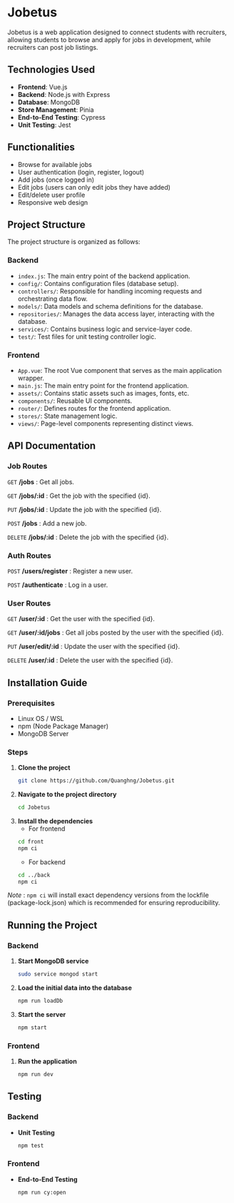 # Jobetus

Jobetus is a web application designed to connect students with recruiters, allowing students to browse and apply for jobs in development, while recruiters can post job listings.

## Technologies Used
- **Frontend**: Vue.js
- **Backend**: Node.js with Express
- **Database**: MongoDB
- **Store Management**: Pinia
- **End-to-End Testing**: Cypress
- **Unit Testing**: Jest

## Functionalities
- Browse for available jobs
- User authentication (login, register, logout)
- Add jobs (once logged in)
- Edit jobs (users can only edit jobs they have added)
- Edit/delete user profile
- Responsive web design

## Project Structure
The project structure is organized as follows:

### Backend
- `index.js`: The main entry point of the backend application.
- `config/`: Contains configuration files (database setup).
- `controllers/`: Responsible for handling incoming requests and orchestrating data flow.
- `models/`: Data models and schema definitions for the database.
- `repositories/`: Manages the data access layer, interacting with the database.
- `services/`: Contains business logic and service-layer code.
- `test/`: Test files for unit testing controller logic.

### Frontend
- `App.vue`: The root Vue component that serves as the main application wrapper.
- `main.js`: The main entry point for the frontend application.
- `assets/`: Contains static assets such as images, fonts, etc.
- `components/`: Reusable UI components.
- `router/`: Defines routes for the frontend application.
- `stores/`: State management logic.
- `views/`: Page-level components representing distinct views.


## API Documentation

### Job Routes

```GET```
**/jobs** : Get all jobs.

```GET```
**/jobs/:id** : Get the job with the specified {id}.

```PUT```
**/jobs/:id** : Update the job with the specified {id}.

```POST```
**/jobs** : Add a new job.

```DELETE```
**/jobs/:id** : Delete the job with the specified {id}.

### Auth Routes

```POST```
**/users/register** : Register a new user.

```POST```
**/authenticate** : Log in a user.

### User Routes

```GET```
**/user/:id** : Get the user with the specified {id}.

```GET```
**/user/:id/jobs** : Get all jobs posted by the user with the specified {id}.

```PUT```
**/user/edit/:id** : Update the user with the specified {id}.

```DELETE```
**/user/:id** : Delete the user with the specified {id}.


## Installation Guide

### Prerequisites
- Linux OS / WSL
- npm (Node Package Manager)
- MongoDB Server

### Steps
1. **Clone the project**
   ```bash
   git clone https://github.com/Quanghng/Jobetus.git
   ```
2. **Navigate to the project directory**
   ```bash
   cd Jobetus
   ```
3. **Install the dependencies**
   - For frontend
   ```bash
   cd front
   npm ci
   ```
   - For backend
   ```bash
   cd ../back
   npm ci
   ```
*Note* :  ```npm ci``` will install exact dependency versions from the lockfile (package-lock.json) which is recommended for ensuring reproducibility.

## Running the Project

### Backend
1. **Start MongoDB service**
   ```bash
   sudo service mongod start
   ```
2. **Load the initial data into the database**
   ```bash
   npm run loadDb
   ```
3. **Start the server**
   ```bash
   npm start
   ```

### Frontend
1. **Run the application**
   ```bash
   npm run dev
   ```

## Testing

### Backend
- **Unit Testing**
  ```bash
  npm test
  ```

### Frontend
- **End-to-End Testing**
  ```bash
  npm run cy:open
  ```
